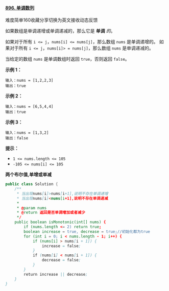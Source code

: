 #### [896. 单调数列](https://leetcode.cn/problems/monotonic-array/)

难度简单160收藏分享切换为英文接收动态反馈

如果数组是单调递增或单调递减的，那么它是 **单调** *的*。

如果对于所有 `i <= j`，`nums[i] <= nums[j]`，那么数组 `nums` 是单调递增的。 如果对于所有 `i <= j`，`nums[i]> = nums[j]`，那么数组 `nums` 是单调递减的。

当给定的数组 `nums` 是单调数组时返回 `true`，否则返回 `false`。

**示例 1：**

```
输入：nums = [1,2,2,3]
输出：true
```

**示例 2：**

```
输入：nums = [6,5,4,4]
输出：true
```

**示例 3：**

```
输入：nums = [1,3,2]
输出：false
```

**提示：**

- `1 <= nums.length <= 105`
- `-105 <= nums[i] <= 105`

**两个布尔值,单增或单减**

```java
public class Solution {
    /**
     * 当出现nums[i]>nums[i+1],说明不存在单调递增
     * 当出现nums[i]<nums[i+1],说明不存在单调递减
     *
     * @param nums
     * @return 返回是否单调增加或者减少
     */
    public boolean isMonotonic(int[] nums) {
        if (nums.length <= 2) return true;
        boolean increase = true, decrease = true;//初始化都为true
        for (int i = 0; i < nums.length - 1; i++) {
            if (nums[i] > nums[i + 1]) {
                increase = false;
            }
            if (nums[i] < nums[i + 1]) {
                decrease = false;
            }
        }
        return increase || decrease;
    }
}
```

